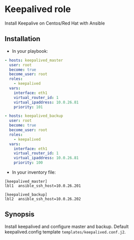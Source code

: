 # Keepalived role
Install Keepalive on Centos/Red Hat with Ansible

## Installation

- In your playbook:

```yaml
- hosts: keepalived_master
  user: root
  become: true
  become_user: root
  roles:
    - keepalived
  vars:
    interface: eth1
    virtual_router_id: 1
    virtual_ipaddress: 10.0.26.81
    priority: 101

- hosts: keepalived_backup
  user: root
  become: true
  become_user: root
  roles:
    - keepalived
  vars:
    interface: eth1
    virtual_router_id: 1
    virtual_ipaddress: 10.0.26.81
    priority: 100
```

- In your inventory file:

```
[keepalived_master]
lbl1  ansible_ssh_host=10.0.26.201

[keepalived_backup]
lbl2  ansible_ssh_host=10.0.26.202
```

## Synopsis
Install keepalived and configure master and backup.
Default keepalived.config template ```templates/keepalived.conf.j2```.